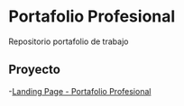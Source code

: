 # Portafolio Profesional

Repositorio portafolio de trabajo

## Proyecto

-[Landing Page - Portafolio Profesional](https://jzamorar.github.io/portafolio/)
